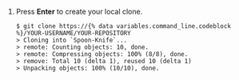 1. Press **Enter** to create your local clone.

   ```shell
   $ git clone https://{% data variables.command_line.codeblock %}/YOUR-USERNAME/YOUR-REPOSITORY
   > Cloning into `Spoon-Knife`...
   > remote: Counting objects: 10, done.
   > remote: Compressing objects: 100% (8/8), done.
   > remove: Total 10 (delta 1), reused 10 (delta 1)
   > Unpacking objects: 100% (10/10), done.
   ```
